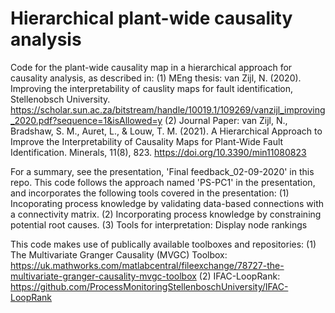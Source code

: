 # Hierarchical plant-wide causality analysis
Code for the plant-wide causality map in a  hierarchical approach for causality analysis, as described in:
(1) MEng thesis: van Zijl, N. (2020). Improving the interpretability of causlity maps for fault identification, Stellenobsch University.
https://scholar.sun.ac.za/bitstream/handle/10019.1/109269/vanzijl_improving_2020.pdf?sequence=1&isAllowed=y
(2) Journal Paper: van Zijl, N., Bradshaw, S. M., Auret, L., & Louw, T. M. (2021). A Hierarchical Approach to Improve the Interpretability 
of Causality Maps for Plant-Wide Fault Identification. Minerals, 11(8), 823. https://doi.org/10.3390/min11080823

For a summary, see the presentation, 'Final feedback_02-09-2020' in this repo.
This code follows the approach named 'PS-PC1' in the presentation, and
incorporates the following tools covered in the presentation:
(1) Incoporating process knowledge by validating data-based connections
with a connectivity matrix.
(2) Incorporating process knowledge by constraining potential root causes.
(3) Tools for interpretation: Display node rankings

This code makes use of publically available toolboxes and repositories:
(1) The Multivariate Granger Causality (MVGC) Toolbox: https://uk.mathworks.com/matlabcentral/fileexchange/78727-the-multivariate-granger-causality-mvgc-toolbox
(2) IFAC-LoopRank: https://github.com/ProcessMonitoringStellenboschUniversity/IFAC-LoopRank
